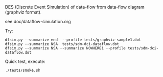 DES (Discrete Event Simulation) of data-flow from data-flow diagram (graphviz format). 

see doc/dataflow-simulation.org

Try:

    dfsim.py --summarize end  --profile tests/graphviz-sample1.dot 
    dfsim.py --summarize NSA  tests/sdm-dci-dataflow.dot   
    dfsim.py --summarize NSA --summarize NOWHERE1 --profile tests/sdm-dci-dataflow.dot 

Quick test, execute:

    ./tests/smoke.sh



